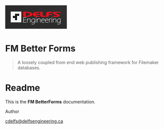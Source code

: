# ![](/assets/1486254174620.png)

# FM Better Forms

>A loosely coupled from end web publishing framework for Filemaker databases.


# Readme

This is the **FM BetterForms** documentation.

Author

cdelfs@delfsengineering.ca

